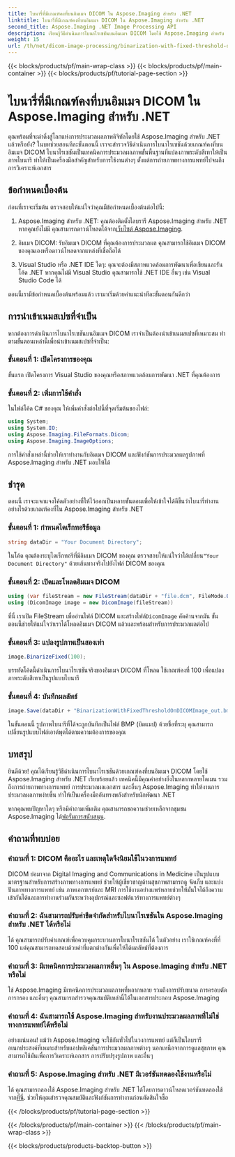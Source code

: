 ```yaml
---
title: ไบนารี่ที่มีเกณฑ์คงที่บนอิมเมจ DICOM ใน Aspose.Imaging สำหรับ .NET
linktitle: ไบนารี่ที่มีเกณฑ์คงที่บนอิมเมจ DICOM ใน Aspose.Imaging สำหรับ .NET
second_title: Aspose.Imaging .NET Image Processing API
description: เรียนรู้วิธีดำเนินการไบนาไรเซชันบนอิมเมจ DICOM โดยใช้ Aspose.Imaging สำหรับ .NET คำแนะนำทีละขั้นตอนพร้อมตัวอย่างโค้ด
weight: 15
url: /th/net/dicom-image-processing/binarization-with-fixed-threshold-on-dicom-image/
---
```


{{< blocks/products/pf/main-wrap-class >}}
{{< blocks/products/pf/main-container >}}
{{< blocks/products/pf/tutorial-page-section >}}

# ไบนารี่ที่มีเกณฑ์คงที่บนอิมเมจ DICOM ใน Aspose.Imaging สำหรับ .NET

คุณพร้อมที่จะดำดิ่งสู่โลกแห่งการประมวลผลภาพดิจิทัลโดยใช้ Aspose.Imaging สำหรับ .NET แล้วหรือยัง? ในบทช่วยสอนทีละขั้นตอนนี้ เราจะสำรวจวิธีดำเนินการไบนาไรเซชันด้วยเกณฑ์คงที่บนอิมเมจ DICOM ไบนาไรเซชันเป็นเทคนิคการประมวลผลภาพขั้นพื้นฐานที่แปลงภาพระดับสีเทาให้เป็นภาพไบนารี ทำให้เป็นเครื่องมือสำคัญสำหรับการใช้งานต่างๆ ตั้งแต่การถ่ายภาพทางการแพทย์ไปจนถึงการวิเคราะห์เอกสาร

## ข้อกำหนดเบื้องต้น

ก่อนที่เราจะเริ่มต้น ตรวจสอบให้แน่ใจว่าคุณมีข้อกำหนดเบื้องต้นต่อไปนี้:

1.  Aspose.Imaging สำหรับ .NET: คุณต้องติดตั้งไลบรารี Aspose.Imaging สำหรับ .NET หากคุณยังไม่มี คุณสามารถดาวน์โหลดได้จาก[เว็บไซต์ Aspose.Imaging](https://releases.aspose.com/imaging/net/).

2. อิมเมจ DICOM: รับอิมเมจ DICOM ที่คุณต้องการประมวลผล คุณสามารถใช้อิมเมจ DICOM ของคุณเองหรือดาวน์โหลดจากแหล่งที่เชื่อถือได้

3. Visual Studio หรือ .NET IDE ใดๆ: คุณจะต้องมีสภาพแวดล้อมการพัฒนาเพื่อเขียนและรันโค้ด .NET หากคุณไม่มี Visual Studio คุณสามารถใช้ .NET IDE อื่นๆ เช่น Visual Studio Code ได้

ตอนนี้เรามีข้อกำหนดเบื้องต้นพร้อมแล้ว เรามาเริ่มด้วยคำแนะนำทีละขั้นตอนกันดีกว่า

## การนำเข้าเนมสเปซที่จำเป็น

หากต้องการดำเนินการไบนาไรเซชันบนอิมเมจ DICOM เราจำเป็นต้องนำเข้าเนมสเปซที่เหมาะสม ทำตามขั้นตอนเหล่านี้เพื่อนำเข้าเนมสเปซที่จำเป็น:

### ขั้นตอนที่ 1: เปิดโครงการของคุณ

ขั้นแรก เปิดโครงการ Visual Studio ของคุณหรือสภาพแวดล้อมการพัฒนา .NET ที่คุณต้องการ

### ขั้นตอนที่ 2: เพิ่มการใช้คำสั่ง

ในไฟล์โค้ด C# ของคุณ ให้เพิ่มคำสั่งต่อไปนี้ที่จุดเริ่มต้นของไฟล์:

```csharp
using System;
using System.IO;
using Aspose.Imaging.FileFormats.Dicom;
using Aspose.Imaging.ImageOptions;
```

การใช้คำสั่งเหล่านี้ช่วยให้เราทำงานกับอิมเมจ DICOM และฟังก์ชันการประมวลผลรูปภาพที่ Aspose.Imaging สำหรับ .NET มอบให้ได้

## ชำรุด

ตอนนี้ เราจะแจกแจงโค้ดตัวอย่างที่ให้ไว้ออกเป็นหลายขั้นตอนเพื่อให้เข้าใจได้ดีขึ้นว่าไบนารี่ทำงานอย่างไรด้วยเกณฑ์คงที่ใน Aspose.Imaging สำหรับ .NET

### ขั้นตอนที่ 1: กำหนดไดเร็กทอรีข้อมูล

```csharp
string dataDir = "Your Document Directory";
```

 ในโค้ด คุณต้องระบุไดเร็กทอรีที่มีอิมเมจ DICOM ของคุณ ตรวจสอบให้แน่ใจว่าได้เปลี่ยน`"Your Document Directory"` ด้วยเส้นทางจริงไปยังไฟล์ DICOM ของคุณ

### ขั้นตอนที่ 2: เปิดและโหลดอิมเมจ DICOM

```csharp
using (var fileStream = new FileStream(dataDir + "file.dcm", FileMode.Open, FileAccess.Read))
using (DicomImage image = new DicomImage(fileStream))
```

 ที่นี่ เราเปิด FileStream เพื่ออ่านไฟล์ DICOM และสร้างไฟล์`DicomImage` คัดค้านจากมัน ขั้นตอนนี้ช่วยให้แน่ใจว่าเราได้โหลดอิมเมจ DICOM แล้วและพร้อมสำหรับการประมวลผลต่อไป

### ขั้นตอนที่ 3: แปลงรูปภาพเป็นสองเท่า

```csharp
image.BinarizeFixed(100);
```

บรรทัดโค้ดนี้ดำเนินการไบนาไรเซชันจริงของอิมเมจ DICOM ที่โหลด ใช้เกณฑ์คงที่ 100 เพื่อแปลงภาพระดับสีเทาเป็นรูปแบบไบนารี

### ขั้นตอนที่ 4: บันทึกผลลัพธ์

```csharp
image.Save(dataDir + "BinarizationWithFixedThresholdOnDICOMImage_out.bmp", new BmpOptions());
```

ในขั้นตอนนี้ รูปภาพไบนารีที่ได้จะถูกบันทึกเป็นไฟล์ BMP (บิตแมป) ด้วยชื่อที่ระบุ คุณสามารถเปลี่ยนรูปแบบไฟล์เอาต์พุตได้ตามความต้องการของคุณ

## บทสรุป

ยินดีด้วย! คุณได้เรียนรู้วิธีดำเนินการไบนาไรเซชันด้วยเกณฑ์คงที่บนอิมเมจ DICOM โดยใช้ Aspose.Imaging สำหรับ .NET เรียบร้อยแล้ว เทคนิคนี้มีคุณค่าอย่างยิ่งในหลากหลายโดเมน รวมถึงการถ่ายภาพทางการแพทย์ การประมวลผลเอกสาร และอื่นๆ Aspose.Imaging ทำให้งานการประมวลผลภาพง่ายขึ้น ทำให้เป็นเครื่องมืออันทรงพลังสำหรับนักพัฒนา .NET

หากคุณพบปัญหาใดๆ หรือมีคำถามเพิ่มเติม คุณสามารถขอความช่วยเหลือจากชุมชน Aspose.Imaging ได้[ฟอรั่มการสนับสนุน](https://forum.aspose.com/).

## คำถามที่พบบ่อย

### คำถามที่ 1: DICOM คืออะไร และเหตุใดจึงนิยมใช้ในวงการแพทย์

DICOM ย่อมาจาก Digital Imaging and Communications in Medicine เป็นรูปแบบมาตรฐานสำหรับการสร้างภาพทางการแพทย์ ช่วยให้ผู้เชี่ยวชาญด้านสุขภาพสามารถดู จัดเก็บ และแบ่งปันภาพทางการแพทย์ เช่น ภาพเอกซเรย์และ MRI การใช้งานอย่างแพร่หลายช่วยให้มั่นใจได้ถึงความเข้ากันได้และการทำงานร่วมกันระหว่างอุปกรณ์และซอฟต์แวร์ทางการแพทย์ต่างๆ

### คำถามที่ 2: ฉันสามารถปรับค่าขีดจำกัดสำหรับไบนาไรเซชันใน Aspose.Imaging สำหรับ .NET ได้หรือไม่

ได้ คุณสามารถปรับค่าเกณฑ์เพื่อควบคุมกระบวนการไบนาไรเซชันได้ ในตัวอย่าง เราใช้เกณฑ์คงที่ที่ 100 แต่คุณสามารถทดสอบด้วยค่าที่แตกต่างกันเพื่อให้ได้ผลลัพธ์ที่ต้องการ

### คำถามที่ 3: มีเทคนิคการประมวลผลภาพอื่นๆ ใน Aspose.Imaging สำหรับ .NET หรือไม่

ใช่ Aspose.Imaging มีเทคนิคการประมวลผลภาพที่หลากหลาย รวมถึงการปรับขนาด การครอบตัด การกรอง และอื่นๆ คุณสามารถสำรวจคุณสมบัติเหล่านี้ได้ในเอกสารประกอบ Aspose.Imaging

### คำถามที่ 4: ฉันสามารถใช้ Aspose.Imaging สำหรับงานประมวลผลภาพที่ไม่ใช่ทางการแพทย์ได้หรือไม่

อย่างแน่นอน! แม้ว่า Aspose.Imaging จะใช้กันทั่วไปในวงการแพทย์ แต่ก็เป็นไลบรารีอเนกประสงค์ที่เหมาะสำหรับแอปพลิเคชันการประมวลผลภาพต่างๆ นอกเหนือจากการดูแลสุขภาพ คุณสามารถใช้มันเพื่อการวิเคราะห์เอกสาร การปรับปรุงรูปภาพ และอื่นๆ

### คำถามที่ 5: Aspose.Imaging สำหรับ .NET มีเวอร์ชันทดลองใช้งานหรือไม่

 ได้ คุณสามารถลองใช้ Aspose.Imaging สำหรับ .NET ได้โดยการดาวน์โหลดเวอร์ชันทดลองใช้จาก[ที่นี่](https://releases.aspose.com/). ช่วยให้คุณสำรวจคุณสมบัติและฟังก์ชันการทำงานก่อนตัดสินใจซื้อ

{{< /blocks/products/pf/tutorial-page-section >}}

{{< /blocks/products/pf/main-container >}}
{{< /blocks/products/pf/main-wrap-class >}}

{{< blocks/products/products-backtop-button >}}
